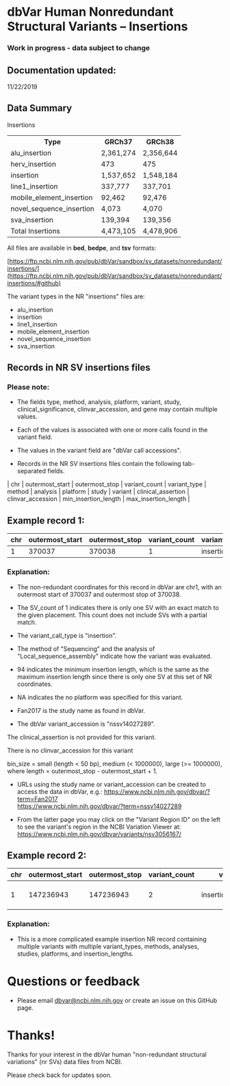# dbVar Human Nonredundant Structural Variants – Insertions

### Work in progress - data subject to change

## Documentation updated:
11/22/2019

## Data Summary

Insertions</h3>
<table>
<tbody>
<tr>
<th>Type</th>
<th>GRCh37</th>
<th>GRCh38</th>
<tr>
<td>alu_insertion</td>
<td>2,361,274</td>
<td>2,356,644</td>
</tr>
<tr>
<td>herv_insertion</td>
<td>473</td>
<td>475</td>
</tr>
<tr>
<td>insertion</td>
<td>1,537,652</td>
<td>1,548,184</td>
</tr>
<tr>
<td>line1_insertion</td>
<td>337,777</td>
<td>337,701</td>
</tr>
<tr>
<td>mobile_element_insertion</td>
<td>92,462</td>
<td>92,476</td>
</tr>
<tr>
<td>novel_sequence_insertion</td>
<td>4,073</td>
<td>4,070</td>
</tr>
<tr>
<td>sva_insertion</td>
<td>139,394</td>
<td>139,356</td>
</tr>
<tr>
<td>Total Insertions</td>
<td>4,473,105</td>
<td>4,478,906</td>
</tr>
</tbody>
</table>

All files are available in **bed**, **bedpe**, and **tsv** formats:

[https://ftp.ncbi.nlm.nih.gov/pub/dbVar/sandbox/sv_datasets/nonredundant/insertions/](https://ftp.ncbi.nlm.nih.gov/pub/dbVar/sandbox/sv_datasets/nonredundant/insertions/#github)

The variant types in the NR "insertions" files are:

* alu_insertion
* insertion
* line1_insertion
* mobile_element_insertion
* novel_sequence_insertion
* sva_insertion


## Records in NR SV insertions files

### Please note:

* The fields type, method, analysis, platform, variant, study, clinical_significance, clinvar_accession, and gene may contain multiple values.
* Each of the values is associated with one or more calls found in the variant field.
* The values in the variant field are "dbVar call accessions".

* Records in the NR SV insertions files contain the following tab-separated fields.

| chr | outermost_start | outermost_stop | variant_count | variant_type | method | analysis | platform | study | variant | clinical_assertion | clinvar_accession | min_insertion_length | max_insertion_length | 


## Example record 1:

chr | outermost_start | outermost_stop | variant_count | variant_type | method | analysis | platform | study | variant | clinical_assertion | clinvar_accession | bin_size | min_insertion_length | max_insertion_length |   
----|-----------------|----------------|---------------|--------------|--------|----------|----------|-------|---------|-----------------------------------|-------------|------|----------------------|----------------------|   
1 | 370037 | 370038 | 1 | insertion | Sequencing | Local_sequence_assembly | NA | Fan2017 | nssv14027289 | | | small | 94 | 94

### Explanation:

* The non-redundant coordinates for this record in dbVar are chr1, with
an outermost start of 370037 and outermost stop of 370038.

* The SV_count of 1 indicates there is only one SV with an exact match to the
given placement.  This count does not include SVs with a partial match.

* The variant_call_type is "insertion".

* The method of "Sequencing" and the analysis of "Local_sequence_assembly"
indicate how the variant was evaluated.

* 94 indicates the minimum insertion length, which is the same as the maximum insertion length since there is only one SV at this set of NR coordinates.

* NA indicates the no platform was specified for this variant.

* Fan2017 is the study name as found in dbVar.

* The dbVar variant_accession is "nssv14027289".

The clinical_assertion is not provided for this variant.

There is no clinvar_accession for this variant

bin_size = small (length < 50 bp), medium (< 1000000), large (>= 1000000), where length = outermost_stop - outermost_start + 1.

* URLs using the study name or variant_accession can be created to access the data
in dbVar, e.g.:
https://www.ncbi.nlm.nih.gov/dbvar/?term=Fan2017  
https://www.ncbi.nlm.nih.gov/dbvar/?term=nssv14027289

* From the latter page you may click on the "Variant Region ID" on the left to see
the variant's region in the NCBI Variation Viewer at:
https://www.ncbi.nlm.nih.gov/dbvar/variants/nsv3056167/

## Example record 2:

chr | outermost_start | outermost_stop | variant_count | variant_type | method | analysis | platform | study | variant | clinical_assertion | clinvar_accession | bin_size | min_insertion_length | max_insertion_length 
----|-----------------|----------------|---------------|--------------|--------|----------|----------|-------|---------|-----------------------------------|-----------|--------|----------------------|----------------------|   
1 | 147236943 | 147236943 | 2 | insertion;line1_insertion | Sequencing | Sequence_alignment;Split_read_and_paired-end_mapping | Sanger Sequencing;HiSeq 2000 | Levy2007;Gardner2017 | essv4283099;nssv14075648 |  |  | small | 10 | 6014

### Explanation:

* This is a more complicated example insertion NR record containing multiple variants with multiple variant_types, methods, analyses, studies, platforms, and insertion_lengths.

# Questions or feedback

* Please email dbvar@ncbi.nlm.nih.gov or create an issue on this GitHub page.

# Thanks!

Thanks for your interest in the dbVar human "non-redundant structural variations" (nr SVs)
data files from NCBI.

Please check back for updates soon.
